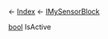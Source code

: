 ← [Index](Api-Index) ← [IMySensorBlock](Sandbox.ModAPI.Ingame.IMySensorBlock)

[bool](System.Boolean) IsActive
